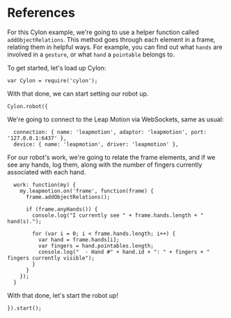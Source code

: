 # References

For this Cylon example, we're going to use a helper function called
`addObjectRelations`. This method goes through each element in a frame, relating
them in helpful ways. For example, you can find out what `hands` are involved in
a `gesture`, or what `hand` a `pointable` belongs to.

To get started, let's load up Cylon:

    var Cylon = require('cylon');

With that done, we can start setting our robot up.

    Cylon.robot({

We're going to connect to the Leap Motion via WebSockets, same as usual:

      connection: { name: 'leapmotion', adaptor: 'leapmotion', port: '127.0.0.1:6437' },
      device: { name: 'leapmotion', driver: 'leapmotion' },


For our robot's work, we're going to relate the frame elements, and if we see
any hands, log them, along with the number of fingers currently associated with
each hand.

      work: function(my) {
        my.leapmotion.on('frame', function(frame) {
          frame.addObjectRelations();

          if (frame.anyHands()) {
            console.log("I currently see " + frame.hands.length + " hand(s).");

            for (var i = 0; i < frame.hands.length; i++) {
              var hand = frame.hands[i];
              var fingers = hand.pointables.length;
              console.log("  - Hand #" + hand.id + ": " + fingers + " fingers currently visible");
            }
          }
        });
      }

With that done, let's start the robot up!

    }).start();

